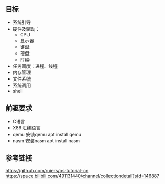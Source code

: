 ## 目标

- 系统引导
- 硬件及驱动：
  - CPU
  - 显示器
  - 键盘
  - 硬盘
  - 时钟
- 任务调度：进程、线程
- 内存管理
- 文件系统
- 系统调用
- shell

## 前驱要求

- C语言
- X86 汇编语言
- qemu
安装qemu
apt install qemu
- nasm
安装nasm
apt install nasm

## 参考链接

https://github.com/ruiers/os-tutorial-cn
https://space.bilibili.com/491131440/channel/collectiondetail?sid=146887
